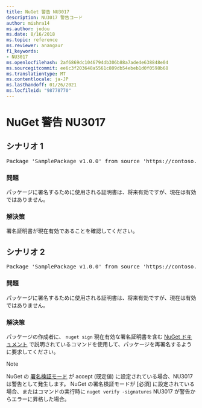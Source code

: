 ```yaml
---
title: NuGet 警告 NU3017
description: NU3017 警告コード
author: mishra14
ms.author: jodou
ms.date: 8/16/2018
ms.topic: reference
ms.reviewer: anangaur
f1_keywords:
- NU3017
ms.openlocfilehash: 2af6869dc1046794db306b88a7ade4e638848e04
ms.sourcegitcommit: ee6c3f203648a5561c809db54ebeb1d0f0598b68
ms.translationtype: MT
ms.contentlocale: ja-JP
ms.lasthandoff: 01/26/2021
ms.locfileid: "98778770"
---
```

# <a name="nuget-warning-nu3017"></a>NuGet 警告 NU3017

## <a name="scenario-1"></a>シナリオ 1

<pre>Package 'SamplePackage v1.0.0' from source 'https://contoso.com/index.json': The signing certificate is not yet valid.</pre>

### <a name="issue"></a>問題

パッケージに署名するために使用される証明書は、将来有効ですが、現在は有効ではありません。


### <a name="solution"></a>解決策

署名証明書が現在有効であることを確認してください。



## <a name="scenario-2"></a>シナリオ 2

<pre>Package 'SamplePackage v1.0.0' from source 'https://contoso.com/index.json': The primary signature's certificate is not yet valid.</pre>

### <a name="issue"></a>問題

パッケージに署名するために使用される証明書は、将来有効ですが、現在は有効ではありません。


### <a name="solution"></a>解決策

パッケージの作成者に、 `nuget sign` 現在有効な署名証明書を含む [NuGet ドキュメント](../../create-packages/sign-a-package.md) で説明されているコマンドを使用して、パッケージを再署名するように要求してください。


> [!Note]
> NuGet の [署名検証モード](../../consume-packages/installing-signed-packages.md#configure-package-signature-requirements) が accept (既定値) に設定されている場合、NU3017 は警告として発生します。 NuGet の署名検証モードが [必須] に設定されている場合、またはコマンドの実行時に `nuget verify -signatures` NU3017 が警告からエラーに昇格した場合。 
